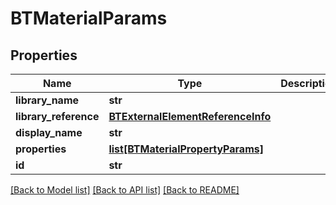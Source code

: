 # BTMaterialParams

## Properties
Name | Type | Description | Notes
------------ | ------------- | ------------- | -------------
**library_name** | **str** |  | [optional] 
**library_reference** | [**BTExternalElementReferenceInfo**](BTExternalElementReferenceInfo.md) |  | [optional] 
**display_name** | **str** |  | [optional] 
**properties** | [**list[BTMaterialPropertyParams]**](BTMaterialPropertyParams.md) |  | [optional] 
**id** | **str** |  | [optional] 

[[Back to Model list]](../README.md#documentation-for-models) [[Back to API list]](../README.md#documentation-for-api-endpoints) [[Back to README]](../README.md)


